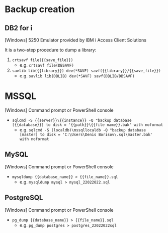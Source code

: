 # Backup creation

## DB2 for i

\[Windows\] 5250 Emulator provided by IBM i Access Client Solutions

It is a two-step procedure to dump a library:
1. `crtsavf file({{save_file}})`
    * e.g. `crtsavf file(DBSAVF)`
2. `savlib lib({{library}}) dev(*SAVF) savf({{library}}/{{save_file}})`
    * e.g. `savlib lib(DBLIB) dev(*SAVF) savf(DBLIB/DBSAVF)`



# MSSQL

\[Windows\] Command prompt or PowerShell console

* `sqlcmd -S {{server}}\{{instance}} -Q "backup database [{{database}}] to disk = '{{path}}\{{file name}}.bak' with noformat`
    * e.g. `sqlcmd -S (localdb)\mssqllocaldb -Q "backup database [master] to disk = 'C:\Users\Denis Borisov\.sql\master.bak' with noformat`



## MySQL

\[Windows\] Command prompt or PowerShell console

* `mysqldump {{database_name}} > {{file_name}}.sql`
    * e.g. `mysqldump mysql > mysql_22022022.sql`



## PostgreSQL

\[Windows\] Command prompt or PowerShell console

* `pg_dump {{database_name}} > {{file_name}}.sql`
    * e.g. `pg_dump postgres > postgres_22022022sql`